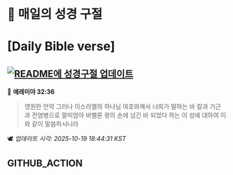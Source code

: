 # 🙏 매일의 성경 구절
# [Daily Bible verse]
## [![README에 성경구절 업데이트](https://github.com/DONGSUKA/first_test/actions/workflows/update-readme-bible.yml/badge.svg)](https://github.com/DONGSUKA/first_test/actions/workflows/update-readme-bible.yml)
<!-- START_BIBLE_VERSE -->
📖 **예레미야 32:36**
> 영원한 언약 그러나 이스라엘의 하나님 여호와께서 너희가 말하는 바 칼과 기근과 전염병으로 말미암아 바벨론 왕의 손에 넘긴 바 되었다 하는 이 성에 대하여 이와 같이 말씀하시니라

🕊️ _업데이트 시각: 2025-10-19 18:44:31 KST_
  <!-- END_BIBLE_VERSE -->
## GITHUB_ACTION

